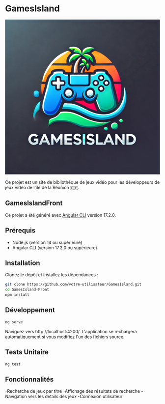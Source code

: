 # GamesIsland
![GamesIsland Logo](./src/assets/GamesIsland-Logo.webp)

Ce projet est un site de bibliothèque de jeux vidéo pour les développeurs de jeux vidéo de l'île de la Réunion 🇷🇪.

## GamesIslandFront

Ce projet a été généré avec [Angular CLI](https://github.com/angular/angular-cli) version 17.2.0.

## Prérequis

- Node.js (version 14 ou supérieure)
- Angular CLI (version 17.2.0 ou supérieure)

## Installation

Clonez le dépôt et installez les dépendances :

```bash
git clone https://github.com/votre-utilisateur/GamesIsland.git
cd GamesIsland-Front
npm install
```
## Développement

```bash
ng serve
```
Naviguez vers http://localhost:4200/. L'application se rechargera automatiquement si vous modifiez l'un des fichiers source.

## Tests Unitaire

```bash
ng test
```

## Fonctionnalités
-Recherche de jeux par titre
-Affichage des résultats de recherche
-Navigation vers les détails des jeux
-Connexion utilisateur 